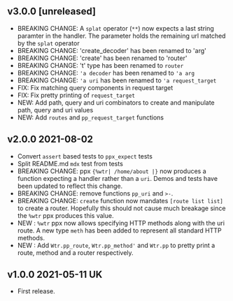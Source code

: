 ## v3.0.0 [unreleased] 

- BREAKING CHANGE: A `splat` operator (`**`) now expects a last string paramter
  in the handler. The parameter holds the remaining url matched by the `splat` operator
- BREAKING CHANGE: 'create_decoder' has been renamed to 'arg'
- BREAKING CHANGE: 'create' has been renamed to 'router'
- BREAKING CHANGE: 't' type has been renamed to `router`
- BREAKING CHANGE: `'a decoder` has been renamed to `'a arg`
- BREAKING CHANGE: `'a uri` has been renamed to `'a request_target`
- FIX: Fix matching query components in request target
- FIX: Fix pretty printing of `request_target`
- NEW: Add path, query and uri combinators to create and manipulate path, query and uri values
- NEW: Add `routes` and `pp_request_target` functions

## v2.0.0 2021-08-02 

- Convert `assert` based tests to `ppx_expect` tests
- Split README.md `mdx` test from tests
- BREAKING CHANGE: ppx `{%wtr| /home/about |}` now produces a function
  expecting a handler rather than a `uri`. Demos and tests have been updated to
  reflect this change.
- BREAKING CHANGE: remove functions `pp_uri` and `>-`.
- BREAKING CHANGE: `create` function now mandates `[route list list]` to create
  a router. Hopefully this should not cause much breakage since the `%wtr` ppx 
  produces this value.
- NEW : `%wtr` ppx now allows specifying HTTP methods along with the uri route. A new 
  type `meth` has been added to represent all standard HTTP methods.
- NEW : Add `Wtr.pp_route`, `Wtr.pp_method'` and `Wtr.pp` to pretty print a route, method 
  and a router respectively.

## v1.0.0 2021-05-11 UK

- First release.
